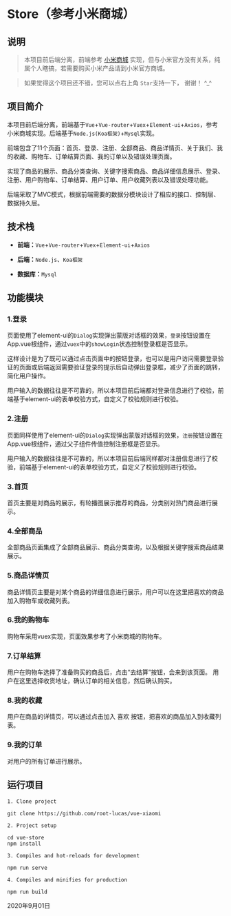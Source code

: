 # Store（参考小米商城）

## 说明

> 本项目前后端分离，前端参考 [小米商城](www.mi.com) 实现，但与小米官方没有关系，纯属个人瞎搞，若需要购买小米产品请到小米官方商城。

> 如果觉得这个项目还不错，您可以点右上角 `Star`支持一下， 谢谢！ ^_^

## 项目简介

本项目前后端分离，前端基于`Vue`+`Vue-router`+`Vuex`+`Element-ui`+`Axios`，参考小米商城实现。后端基于`Node.js(Koa框架)`+`Mysql`实现。

前端包含了11个页面：首页、登录、注册、全部商品、商品详情页、关于我们、我的收藏、购物车、订单结算页面、我的订单以及错误处理页面。

实现了商品的展示、商品分类查询、关键字搜索商品、商品详细信息展示、登录、注册、用户购物车、订单结算、用户订单、用户收藏列表以及错误处理功能。

后端采取了MVC模式，根据前端需要的数据分模块设计了相应的接口、控制层、数据持久层。

## 技术栈

- **前端：**`Vue`+`Vue-router`+`Vuex`+`Element-ui`+`Axios`

- **后端：**`Node.js`、`Koa框架`

- **数据库：**`Mysql`

## 功能模块

### 1.登录

页面使用了element-ui的`Dialog`实现弹出蒙版对话框的效果，`登录`按钮设置在App.vue根组件，通过`vuex`中的`showLogin`状态控制登录框是否显示。

这样设计是为了既可以通过点击页面中的按钮登录，也可以是用户访问需要登录验证的页面或后端返回需要验证登录的提示后自动弹出登录框，减少了页面的跳转，简化用户操作。

用户输入的数据往往是不可靠的，所以本项目前后端都对登录信息进行了校验，前端基于element-ui的表单校验方式，自定义了校验规则进行校验。

### 2.注册

页面同样使用了element-ui的`Dialog`实现弹出蒙版对话框的效果，`注册`按钮设置在App.vue根组件，通过父子组件传值控制注册框是否显示。

用户输入的数据往往是不可靠的，所以本项目前后端同样都对注册信息进行了校验，前端基于element-ui的表单校验方式，自定义了校验规则进行校验。

### 3.首页

首页主要是对商品的展示，有轮播图展示推荐的商品，分类别对热门商品进行展示。

### 4.全部商品

全部商品页面集成了全部商品展示、商品分类查询，以及根据关键字搜索商品结果展示。

### 5.商品详情页

商品详情页主要是对某个商品的详细信息进行展示，用户可以在这里把喜欢的商品加入购物车或收藏列表。

### 6.我的购物车

购物车采用vuex实现，页面效果参考了小米商城的购物车。

### 7.订单结算

用户在购物车选择了准备购买的商品后，点击“去结算”按钮，会来到该页面。
用户在这里选择收货地址，确认订单的相关信息，然后确认购买。

### 8.我的收藏

用户在商品的详情页，可以通过点击加入 喜欢 按钮，把喜欢的商品加入到收藏列表。

### 9.我的订单

对用户的所有订单进行展示。

## 运行项目

```
1. Clone project

git clone https://github.com/root-lucas/vue-xiaomi

2. Project setup

cd vue-store
npm install

3. Compiles and hot-reloads for development

npm run serve

4. Compiles and minifies for production

npm run build
```

2020年9月01日